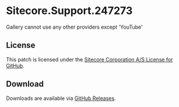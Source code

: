 # Sitecore.Support.247273
Gallery cannot use any other providers except 'YouTube'

## License  
This patch is licensed under the [Sitecore Corporation A/S License for GitHub](https://github.com/sitecoresupport/Sitecore.Support.247273/blob/master/LICENSE).  

## Download  
Downloads are available via [GitHub Releases](https://github.com/sitecoresupport/Sitecore.Support.247273/releases).  
